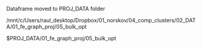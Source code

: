 Dataframe moved to PROJ_DATA folder

/mnt/c/Users/raul_desktop/Dropbox/01_norskov/04_comp_clusters/02_DATA/01_fe_graph_proj/05_bulk_opt

$PROJ_DATA/01_fe_graph_proj/05_bulk_opt
